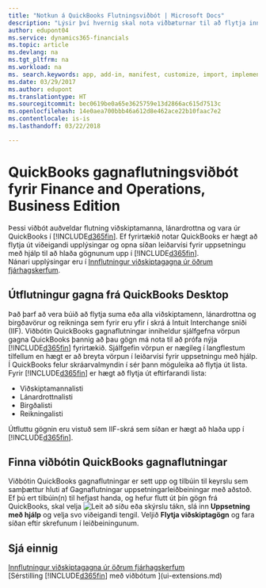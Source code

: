 ```yaml
---
title: "Notkun á QuickBooks Flutningsviðbót | Microsoft Docs"
description: "Lýsir því hvernig skal nota viðbæturnar til að flytja inn viðskiptamenn, lánardrottna, vörur og reikninga frá QuickBooks Desktop til Finance and Operations, Business Edition."
author: edupont04
ms.service: dynamics365-financials
ms.topic: article
ms.devlang: na
ms.tgt_pltfrm: na
ms.workload: na
ms. search.keywords: app, add-in, manifest, customize, import, implement
ms.date: 03/29/2017
ms.author: edupont
ms.translationtype: HT
ms.sourcegitcommit: bec0619be0a65e3625759e13d2866ac615d7513c
ms.openlocfilehash: 14e0aea700bbb46a612d8e462ace22b10faac7e2
ms.contentlocale: is-is
ms.lasthandoff: 03/22/2018

---
```

# <a name="the-quickbooks-data-migration-extension-for-finance-and-operations-business-edition"></a>QuickBooks gagnaflutningsviðbót fyrir Finance and Operations, Business Edition
Þessi viðbót auðveldar flutning viðskiptamanna, lánardrottna og vara úr QuickBooks í [!INCLUDE[d365fin](includes/d365fin_md.md)]. Ef fyrirtækið notar QuickBooks er hægt að flytja út viðeigandi upplýsingar og opna síðan leiðarvísi fyrir uppsetningu með hjálp til að hlaða gögnunum upp í [!INCLUDE[d365fin](includes/d365fin_md.md)].  
Nánari upplýsingar eru í [Innflutningur viðskiptagagna úr öðrum fjárhagskerfum](upload-data.md).

## <a name="exporting-data-from-quickbooks-desktop"></a>Útflutningur gagna frá QuickBooks Desktop
Það þarf að vera búið að flytja suma eða alla viðskiptamenn, lánardrottna og birgðavörur og reikninga sem fyrir eru yfir í skrá á Intuit Interchange sniði (IIF). Viðbótin QuickBooks gagnaflutningar inniheldur sjálfgefna vörpun gagna QuickBooks þannig að þau gögn má nota til að prófa nýja [!INCLUDE[d365fin](includes/d365fin_md.md)] fyrirtækið. Sjálfgefin vörpun er nægileg í langflestum tilfellum en hægt er að breyta vörpun í leiðarvísi fyrir uppsetningu með hjálp.  
Í QuickBooks felur skráarvalmyndin í sér þann möguleika að flytja út lista. Fyrir [!INCLUDE[d365fin](includes/d365fin_md.md)] er hægt að flytja út eftirfarandi lista:

* Viðskiptamannalisti  
* Lánardrottnalisti  
* Birgðalisti  
* Reikningalisti  

Útfluttu gögnin eru vistuð sem IIF-skrá sem síðan er hægt að hlaða upp í [!INCLUDE[d365fin](includes/d365fin_md.md)].

## <a name="finding-the-quickbooks-data-migration-extension"></a>Finna viðbótin QuickBooks gagnaflutningar
Viðbótin QuickBooks gagnaflutningar er sett upp og tilbúin til keyrslu sem samþættur hluti af Gagnaflutningar uppsetningarleiðbeiningar með aðstoð. Ef þú ert tilbúin(n) til hefjast handa, og hefur flutt út þín gögn frá QuickBooks, skal velja ![Leit að síðu eða skýrslu](media/ui-search/search_small.png "Leit að síðu eða skýrslu táknið") tákn, slá inn **Uppsetning með hjálp** og velja svo viðeigandi tengil. Veljið **Flytja viðskiptagögn** og fara síðan eftir skrefunum í leiðbeiningunum.  

## <a name="see-also"></a>Sjá einnig
[Innflutningur viðskiptagagna úr öðrum fjárhagskerfum](upload-data.md)  
[Sérstilling [!INCLUDE[d365fin](includes/d365fin_md.md)] með viðbótum ](ui-extensions.md)  

